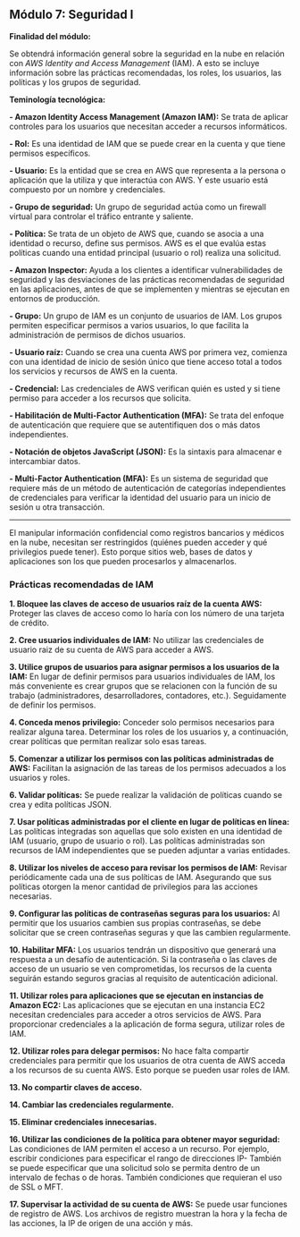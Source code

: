 ## Módulo 7: Seguridad I

**Finalidad del módulo:** 

Se obtendrá información general sobre la seguridad en la nube en relación con *AWS Identity and Access Management* (IAM). A esto se incluye información sobre las prácticas recomendadas, los roles, los usuarios, las políticas y los grupos de seguridad.

**Teminología tecnológica:**

**- Amazon Identity Access Management (Amazon IAM):** Se trata de aplicar controles para los usuarios que necesitan acceder a recursos informáticos.

**- Rol:** Es una identidad de IAM que se puede crear en la cuenta y que tiene permisos específicos.

**- Usuario:** Es la entidad que se crea en AWS que representa a la persona o aplicación que la utiliza y que interactúa con AWS. Y este usuario está compuesto por un nombre y credenciales. 

**- Grupo de seguridad:** Un grupo de seguridad actúa como un firewall virtual para controlar el tráfico entrante y saliente.

**- Política:** Se trata de un objeto de AWS que, cuando se asocia a una identidad o recurso, define sus permisos. AWS es el que evalúa estas políticas cuando una entidad principal (usuario o rol) realiza una solicitud.

**- Amazon  Inspector:** Ayuda a los clientes a identificar vulnerabilidades de seguridad y las desviaciones de las prácticas recomendadas de seguridad en las aplicaciones, antes de que se implementen y mientras se ejecutan en entornos de producción. 

**- Grupo:** Un grupo de IAM es un conjunto de usuarios de IAM. Los grupos permiten especificar permisos a varios usuarios, lo que facilita la administración de permisos de dichos usuarios. 

**- Usuario raíz:** Cuando se crea una cuenta AWS por primera vez, comienza con una identidad de inicio de sesión único que tiene acceso total a todos los servicios y recursos de AWS en la cuenta.

**- Credencial:** Las credenciales de AWS verifican quién es usted y si tiene permiso para acceder a los recursos que solicita. 

**- Habilitación de Multi-Factor Authentication (MFA):** Se trata del enfoque de autenticación que requiere que se autentifiquen dos o más datos independientes.

**- Notación de objetos JavaScript (JSON):** Es la sintaxis para almacenar e intercambiar datos.

**- Multi-Factor Authentication (MFA):** Es un sistema de seguridad que requiere más de un método de autenticación de categorías independientes de credenciales para verificar la identidad del usuario para un inicio de sesión u otra transacción. 

---
El manipular información confidencial como registros bancarios y médicos en la nube, necesitan ser restringidos (quiénes pueden acceder y qué privilegios puede tener). Esto porque sitios web, bases de datos y aplicaciones son los que pueden procesarlos y almacenarlos. 

### Prácticas recomendadas de IAM

**1. Bloquee las claves de acceso de usuarios raíz de la cuenta AWS:** Proteger las claves de acceso como lo haría con los número de una tarjeta de crédito. 

**2. Cree usuarios individuales de IAM:** No utilizar las credenciales de usuario raiz de su cuenta de AWS para acceder a AWS.

**3. Utilice grupos de usuarios para asignar permisos a los usuarios de la IAM:** En lugar de definir permisos para usuarios individuales de IAM, los más conveniente es crear grupos que se relacionen con la función de su trabajo (administradores, desarrolladores, contadores, etc.). Seguidamente de definir los permisos. 

**4. Conceda menos privilegio:** Conceder solo permisos necesarios para realizar alguna tarea. Determinar los roles de los usuarios y, a continuación, crear políticas que permitan realizar solo esas tareas.

**5. Comenzar a utilizar los permisos con las políticas administradas de AWS:** Facilitan la asignación de las tareas de los permisos adecuados a los usuarios y roles.

**6. Validar políticas:** Se puede realizar la validación de políticas cuando se crea y edita políticas JSON.

**7. Usar políticas administradas por el cliente en lugar de políticas en línea:** Las políticas integradas son aquellas que solo existen en una identidad de IAM (usuario, grupo de usuario o rol). Las políticas administradas son recursos de IAM independientes que se pueden adjuntar a varias entidades.

**8. Utilizar los niveles de acceso para revisar los permisos de IAM:** Revisar periódicamente cada una de sus políticas de IAM. Asegurando que sus políticas otorgen la menor cantidad de privilegios para las acciones necesarias. 

**9. Configurar las políticas de contraseñas seguras para los usuarios:** Al permitir que los usuarios cambien sus propias contraseñas, se debe solicitar que se creen contraseñas seguras y que las cambien regularmente. 

**10. Habilitar MFA:** Los usuarios tendrán un dispositivo que generará una respuesta a un desafío de autenticación. Si la contraseña o las claves de acceso de un usuario se ven comprometidas, los recursos de la cuenta seguirán estando seguros gracias al requisito de autenticación adicional. 

**11. Utilizar roles para aplicaciones que se ejecutan en instancias de Amazon EC2:** Las aplicaciones que se ejecutan en una instancia EC2 necesitan credenciales para acceder a otros servicios de AWS. Para proporcionar credenciales a la aplicación de forma segura, utilizar roles de IAM.

**12. Utilizar roles para delegar permisos:** No hace falta compartir credenciales para permitir que los usuarios de otra cuenta de AWS acceda a los recursos de su cuenta AWS. Esto porque se pueden usar roles de IAM. 

**13. No compartir claves de acceso.**

**14. Cambiar las credenciales regularmente.**

**15. Eliminar credenciales innecesarias.** 

**16. Utilizar las condiciones de la política para obtener mayor seguridad:** Las condiciones de IAM permiten el acceso a un recurso. Por ejemplo, escribir condiciones para especificar el rango de direcciones IP- También se puede especificar que una solicitud solo se permita dentro de un intervalo de fechas o de horas. También condiciones que requieran el uso de SSL o MFT. 

**17. Supervisar la actividad de su cuenta de AWS:** Se puede usar funciones de registro de AWS. Los archivos de registro muestran la hora y la fecha de las acciones, la IP de origen de una acción y más.

